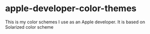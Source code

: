 apple-developer-color-themes
============================

This is my color schemes I use as an Apple developer. It is based on Solarized color scheme
